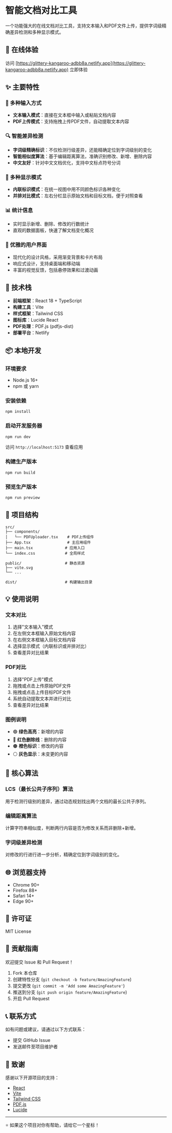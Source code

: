# 智能文档对比工具

一个功能强大的在线文档对比工具，支持文本输入和PDF文件上传，提供字词级精确差异检测和多种显示模式。

## 🌟 在线体验

访问 [https://glittery-kangaroo-adbb8a.netlify.app](https://glittery-kangaroo-adbb8a.netlify.app) 立即体验

## ✨ 主要特性

### 📝 多种输入方式
- **文本输入模式**：直接在文本框中输入或粘贴文档内容
- **PDF上传模式**：支持拖拽上传PDF文件，自动提取文本内容

### 🔍 智能差异检测
- **字词级精确标识**：不仅检测行级差异，还能精确定位到字词级别的变化
- **智能相似度算法**：基于编辑距离算法，准确识别修改、新增、删除内容
- **中文友好**：针对中文文档优化，支持中文标点符号分词

### 👀 多种显示模式
- **内联标识模式**：在统一视图中用不同颜色标识各种变化
- **并排对比模式**：左右分栏显示原始文档和目标文档，便于对照查看

### 📊 统计信息
- 实时显示新增、删除、修改的行数统计
- 直观的数据面板，快速了解文档变化概况

### 🎨 优雅的用户界面
- 现代化的设计风格，采用渐变背景和卡片布局
- 响应式设计，支持桌面端和移动端
- 丰富的视觉反馈，包括悬停效果和过渡动画

## 🚀 技术栈

- **前端框架**：React 18 + TypeScript
- **构建工具**：Vite
- **样式框架**：Tailwind CSS
- **图标库**：Lucide React
- **PDF处理**：PDF.js (pdfjs-dist)
- **部署平台**：Netlify

## 📦 本地开发

### 环境要求
- Node.js 16+ 
- npm 或 yarn

### 安装依赖
```bash
npm install
```

### 启动开发服务器
```bash
npm run dev
```

访问 `http://localhost:5173` 查看应用

### 构建生产版本
```bash
npm run build
```

### 预览生产版本
```bash
npm run preview
```

## 🔧 项目结构

```
src/
├── components/
│   └── PDFUploader.tsx    # PDF上传组件
├── App.tsx                # 主应用组件
├── main.tsx              # 应用入口
└── index.css             # 全局样式

public/                   # 静态资源
├── vite.svg
└── ...

dist/                     # 构建输出目录
```

## 💡 使用说明

### 文本对比
1. 选择"文本输入"模式
2. 在左侧文本框输入原始文档内容
3. 在右侧文本框输入目标文档内容
4. 选择显示模式（内联标识或并排对比）
5. 查看差异对比结果

### PDF对比
1. 选择"PDF上传"模式
2. 拖拽或点击上传原始PDF文件
3. 拖拽或点击上传目标PDF文件
4. 系统自动提取文本并进行对比
5. 查看差异对比结果

### 图例说明
- 🟢 **绿色高亮**：新增的内容
- 🔴 **红色删除线**：删除的内容  
- 🟠 **橙色标识**：修改的内容
- ⚪ **灰色显示**：未变更的内容

## 🎯 核心算法

### LCS（最长公共子序列）算法
用于检测行级别的差异，通过动态规划找出两个文档的最长公共子序列。

### 编辑距离算法
计算字符串相似度，判断两行内容是否为修改关系而非删除+新增。

### 字词级差异检测
对修改的行进行进一步分析，精确定位到字词级别的变化。

## 🌐 浏览器支持

- Chrome 90+
- Firefox 88+
- Safari 14+
- Edge 90+

## 📄 许可证

MIT License

## 🤝 贡献指南

欢迎提交 Issue 和 Pull Request！

1. Fork 本仓库
2. 创建特性分支 (`git checkout -b feature/AmazingFeature`)
3. 提交更改 (`git commit -m 'Add some AmazingFeature'`)
4. 推送到分支 (`git push origin feature/AmazingFeature`)
5. 开启 Pull Request

## 📞 联系方式

如有问题或建议，请通过以下方式联系：

- 提交 GitHub Issue
- 发送邮件至项目维护者

## 🙏 致谢

感谢以下开源项目的支持：
- [React](https://reactjs.org/)
- [Vite](https://vitejs.dev/)
- [Tailwind CSS](https://tailwindcss.com/)
- [PDF.js](https://mozilla.github.io/pdf.js/)
- [Lucide](https://lucide.dev/)

---

⭐ 如果这个项目对你有帮助，请给它一个星标！